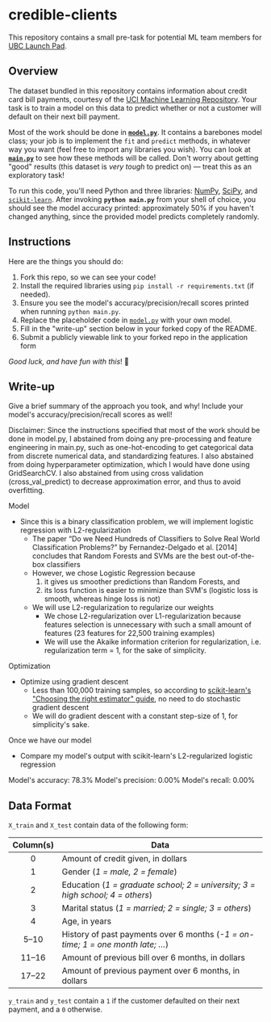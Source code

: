 # credible-clients

This repository contains a small pre-task for potential ML team
members for [UBC Launch Pad](https://www.ubclaunchpad.com).


## Overview

The dataset bundled in this repository contains information about credit card
bill payments, courtesy of the [UCI Machine Learning Repository][UCI]. Your task
is to train a model on this data to predict whether or not a customer will default
on their next bill payment.

Most of the work should be done in [**`model.py`**](model.py). It contains a
barebones model class; your job is to implement the `fit` and `predict` methods,
in whatever way you want (feel free to import any libraries you wish). You can
look at [**`main.py`**](main.py) to see how these methods will be called. Don't
worry about getting "good" results (this dataset is _very tough_ to predict on)
— treat this as an exploratory task!

To run this code, you'll need Python and three libraries: [NumPy], [SciPy],
and [`scikit-learn`]. After invoking **`python main.py`** from your shell of
choice, you should see the model accuracy printed: approximately 50% if you
haven't changed anything, since the provided model predicts completely randomly.

## Instructions

Here are the things you should do:

1. Fork this repo, so we can see your code!
2. Install the required libraries using `pip install -r requirements.txt` (if needed).
3. Ensure you see the model's accuracy/precision/recall scores printed when running `python main.py`.
4. Replace the placeholder code in [`model.py`](model.py) with your own model.
5. Fill in the "write-up" section below in your forked copy of the README.
6. Submit a publicly viewable link to your forked repo in the application form

_Good luck, and have fun with this_! :rocket:


## Write-up

Give a brief summary of the approach you took, and why! Include your model's
accuracy/precision/recall scores as well!

Disclaimer:
Since the instructions specified that most of the work should be done in model.py, I abstained from doing
any pre-processing and feature engineering in main.py, such as one-hot-encoding to get categorical data from
discrete numerical data, and standardizing features.
I also abstained from doing hyperparameter optimization, which I would have done using GridSearchCV.
I also abstained from using cross validation (cross_val_predict) to decrease approximation error,
  and thus to avoid overfitting.

Model
- Since this is a binary classification problem, we will implement logistic regression with L2-regularization
    - The paper “Do we Need Hundreds of Classifiers to Solve Real World Classification Problems?” by
      Fernandez-Delgado et al. [2014] concludes that Random Forests and SVMs are the best
      out-of-the-box classifiers
    - However, we chose Logistic Regression because
        1. it gives us smoother predictions than Random Forests, and
        2. its loss function is easier to minimize than SVM's (logistic loss is smooth,
           whereas hinge loss is not)
    - We will use L2-regularization to regularize our weights
        - We chose L2-regularization over L1-regularization because features selection is unnecessary with
          such a small amount of features (23 features for 22,500 training examples)
        - We will use the Akaike information criterion for regularization, i.e. regularization term = 1, for
          the sake of simplicity.

Optimization
- Optimize using gradient descent
    - Less than 100,000 training samples, so according to [scikit-learn's "Choosing the right estimator" guide](http://scikit-learn.org/stable/tutorial/machine_learning_map/index.html),
      no need to do stochastic gradient descent
    - We will do gradient descent with a constant step-size of 1, for simplicity's sake.

Once we have our model
- Compare my model's output with scikit-learn's L2-regularized logistic regression

Model's accuracy: 78.3%
Model's precision: 0.00%
Model's recall: 0.00%


## Data Format

`X_train` and `X_test` contain data of the following form:

| Column(s) | Data |
| :-------: | ---- |
| 0         | Amount of credit given, in dollars |
| 1         | Gender (_1 = male, 2 = female_) |
| 2         | Education (_1 = graduate school; 2 = university; 3 = high school; 4 = others_) |
| 3         | Marital status (_1 = married; 2 = single; 3 = others_) |
| 4         | Age, in years |
| 5–10      | History of past payments over 6 months (_-1 = on-time; 1 = one month late; …_) |
| 11–16     | Amount of previous bill over 6 months, in dollars |
| 17–22     | Amount of previous payment over 6 months, in dollars |

`y_train` and `y_test` contain a `1` if the customer defaulted on their next
payment, and a `0` otherwise.


[UCI]: https://archive.ics.uci.edu/ml/datasets/default+of+credit+card+clients
[NumPy]: http://www.numpy.org
[SciPy]: https://www.scipy.org
[`scikit-learn`]: http://scikit-learn.org
